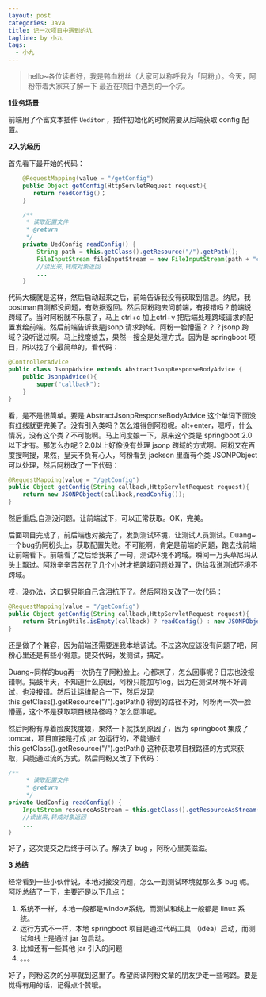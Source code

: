 ```yaml
---
layout: post
categories: Java
title: 记一次项目中遇到的坑
tagline: by 小九
tags: 
  - 小九
---
```


> hello~各位读者好，我是鸭血粉丝（大家可以称呼我为「阿粉」）。今天，阿粉带着大家来了解一下 最近在项目中遇到的一个坑。

**1业务场景**

前端用了个富文本插件 `Ueditor` ，插件初始化的时候需要从后端获取 config 配置。

**2入坑经历**

首先看下最开始的代码：

```java
	@RequestMapping(value = "/getConfig")
    public Object getConfig(HttpServletRequest request){
       return readConfig()；
    }

	/**
     * 读取配置文件
     * @return
     */
    private UedConfig readConfig() {
        String path = this.getClass().getResource("/").getPath();
        FileInputStream fileInputStream = new FileInputStream(path + "config/ued_config.json");
        //读出来,转成对象返回
        ...
    }
```

代码大概就是这样，然后启动起来之后，前端告诉我没有获取到信息。纳尼，我postman自测都没问题，有数据返回。然后阿粉跑去问前端，有报错吗？前端说跨域了。当时阿粉就不乐意了，马上 ctrl+c 加上ctrl+v 把后端处理跨域请求的配置发给前端。然后前端告诉我是jsonp 请求跨域。阿粉一脸懵逼？？？jsonp 跨域？没听说过啊。马上找度娘去，果然一搜全是处理方式。因为是 springboot 项目，所以找了个最简单的。看代码：

```java
@ControllerAdvice
public class JsonpAdvice extends AbstractJsonpResponseBodyAdvice {
    public JsonpAdvice(){
        super("callback");
    }
}
```

看，是不是很简单。要是 AbstractJsonpResponseBodyAdvice 这个单词下面没有红线就更完美了。没有引入类吗？怎么难得倒阿粉呢。alt+enter，嗯哼，什么情况，没有这个类？不可能啊。马上问度娘一下，原来这个类是 springboot 2.0以下才有。那怎么办呢？2.0以上好像没有处理 jsonp 跨域的方式啊。阿粉又在百度搜啊搜，果然，皇天不负有心人，阿粉看到 jackson 里面有个类 JSONPObject 可以处理，然后阿粉改了一下代码：

```java
@RequestMapping(value = "/getConfig")
public Object getConfig(String callback,HttpServletRequest request){
    return new JSONPObject(callback,readConfig());
}
```

然后重启,自测没问题。让前端试下，可以正常获取。OK，完美。

后面项目完成了，前后端也对接完了，发到测试环境，让测试人员测试。Duang~一个bug扔阿粉头上，获取配置失败。不可能啊，肯定是前端的问题，跑去找前端让前端看下。前端看了之后给我来了一句，测试环境不跨域。瞬间一万头草尼玛从头上飘过。阿粉辛辛苦苦花了几个小时才把跨域问题处理了，你给我说测试环境不跨域。

哎，没办法，这口锅只能自己含泪抗下了。然后阿粉又改了一次代码：

```java
@RequestMapping(value = "/getConfig")
public Object getConfig(String callback,HttpServletRequest request){
    return StringUtils.isEmpty(callback) ? readConfig() : new JSONPObject(callback,readConfig());
}
```

还是做了个兼容，因为前端还需要连我本地调试。不过这次应该没有问题了吧，阿粉心里还是有些小得意。提交代码，发测试，搞定。

Duang~同样的bug再一次扔在了阿粉脸上。心都凉了，怎么回事呢？日志也没报错啊。捣鼓半天，不知道什么原因，阿粉只能加写log，因为在测试环境不好调试，也没报错。然后让运维配合一下，然后发现 this.getClass().getResource("/").getPath() 得到的路径不对，阿粉再一次一脸懵逼，这个不是获取项目根路径吗？怎么回事呢。

然后阿粉有厚着脸皮找度娘，果然一下就找到原因了，因为 springboot 集成了tomcat，项目直接是打成 jar 包运行的，不能通过 this.getClass().getResource("/").getPath() 这种获取项目根路径的方式来获取，只能通过流的方式，然后阿粉又改了下代码：

```java
/**
     * 读取配置文件
     * @return
     */
private UedConfig readConfig() {
    InputStream resourceAsStream = this.getClass().getResourceAsStream("/"+"config/ued_config.json");
    //读出来,转成对象返回
    ...
}
```

好了，这次提交之后终于可以了。解决了 bug ，阿粉心里美滋滋。

**3 总结**

经常看到一些小伙伴说，本地对接没问题，怎么一到测试环境就那么多 bug 呢。阿粉总结了一下，主要还是以下几点：

1. 系统不一样，本地一般都是window系统，而测试和线上一般都是 linux 系统。
2. 运行方式不一样，本地 springboot 项目是通过代码工具 （idea）启动，而测试和线上是通过 jar 包启动。
3. 比如还有一些其他 jar 引入的问题
4. 。。。 

好了，阿粉这次的分享就到这里了。希望阅读阿粉文章的朋友少走一些弯路。要是觉得有用的话，记得点个赞哦。
